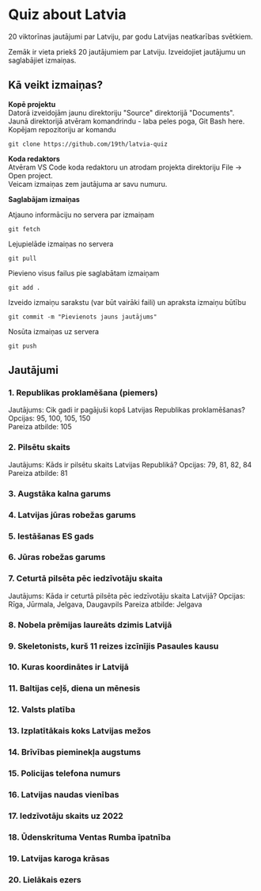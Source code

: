 # Quiz about Latvia
20 viktorīnas jautājumi par Latviju, par godu Latvijas neatkarības svētkiem.  
  
Zemāk ir vieta priekš 20 jautājumiem par Latviju. Izveidojiet jautājumu un saglabājiet izmaiņas.  

## Kā veikt izmaiņas?  
**Kopē projektu**  
Datorā izveidojām jaunu direktoriju "Source" direktorijā "Documents".  
Jaunā direktorijā atvēram komandrindu - laba peles poga, Git Bash here.  
Kopējam repozitoriju ar komandu  

```
git clone https://github.com/19th/latvia-quiz
```
**Koda redaktors**  
Atvēram VS Code koda redaktoru un atrodam projekta direktoriju File -> Open project.  
Veicam izmaiņas zem jautājuma ar savu numuru.

**Saglabājam izmaiņas**  

Atjauno informāciju no servera par izmaiņam  
```
git fetch
```
  
Lejupielāde izmaiņas no servera  
```
git pull
```
  
Pievieno visus failus pie saglabātam izmaiņam
```
git add .
```
  
Izveido izmaiņu sarakstu (var būt vairāki faili) un apraksta izmaiņu būtību
```
git commit -m "Pievienots jauns jautājums"
```
  
Nosūta izmaiņas uz servera
```
git push
```

## Jautājumi

### 1. Republikas proklamēšana (piemers)  

Jautājums: Cik gadi ir pagājuši kopš Latvijas Republikas proklamēšanas?
Opcijas: 95, 100, 105, 150  
Pareiza atbilde: 105  

### 2. Pilsētu skaits

Jautājums: Kāds ir pilsētu skaits Latvijas Republikā?
Opcijas: 79, 81, 82, 84
Pareiza atbilde: 81

### 3. Augstāka kalna garums
  
  
### 4. Latvijas jūras robežas garums

  
### 5. Iestāšanas ES gads
  
  
### 6. Jūras robežas garums
  
  
### 7. Ceturtā pilsēta pēc iedzīvotāju skaita  
Jautājums: Kāda ir ceturtā pilsēta pēc iedzīvotāju skaita Latvijā?
Opcijas: Rīga, Jūrmala, Jelgava, Daugavpils
Pareiza atbilde: Jelgava 
  
### 8. Nobela prēmijas laureāts dzimis Latvijā  
  
  
### 9. Skeletonists, kurš 11 reizes izcīnījis Pasaules kausu  
  
  
### 10. Kuras koordinātes ir Latvijā
  
  
### 11. Baltijas ceļš, diena un mēnesis 
  
  
### 12. Valsts platība  
  
  
### 13. Izplatītākais koks Latvijas mežos  
  
  
### 14. Brīvības pieminekļa augstums  
  
  
### 15. Policijas telefona numurs  
  
  
### 16. Latvijas naudas vienības  
  
  
### 17. Iedzīvotāju skaits uz 2022  
  
  
### 18. Ūdenskrituma Ventas Rumba īpatnība  
  
  
### 19. Latvijas karoga krāsas  
  
  
### 20. Lielākais ezers  
  
  
